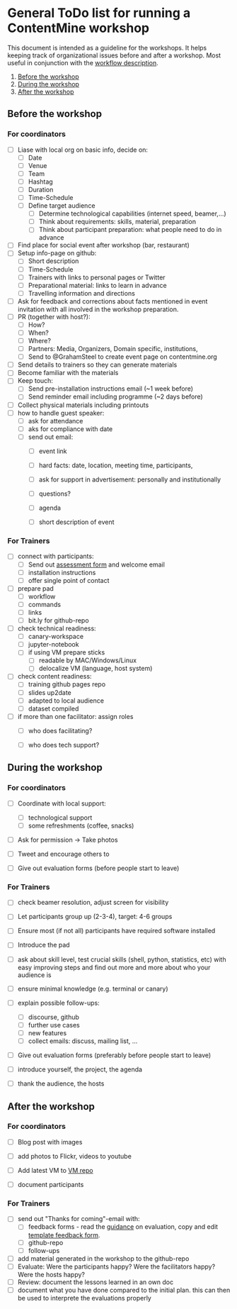 # General ToDo list for running a ContentMine workshop

This document is intended as a guideline for the workshops. It helps keeping track of organizational issues before and after a workshop. Most useful in conjunction with the [workflow description](workflow.md).


1. [Before the workshop](#before-the-workshop)
2. [During the workshop](#during-the-workshop)
3. [After the workshop](#after-the-workshop)

## Before the workshop
### For coordinators

- [ ] Liase with local org on basic info, decide on:
	- [ ] Date
	- [ ] Venue
	- [ ] Team
	- [ ] Hashtag
	- [ ] Duration
	- [ ] Time-Schedule
	- [ ] Define target audience
		- [ ] Determine technological capabilities (internet speed, beamer,...)
		- [ ] Think about requirements: skills, material, preparation
		- [ ] Think about participant preparation: what people need to do in advance
- [ ] Find place for social event after workshop (bar, restaurant)
- [ ] Setup info-page on github:
	- [ ] Short description
	- [ ] Time-Schedule
	- [ ] Trainers with links to personal pages or Twitter
	- [ ] Preparational material: links to learn in advance
	- [ ] Travelling information and directions
- [ ] Ask for feedback and corrections about facts mentioned in event invitation with all involved in the workshop preparation. 
- [ ] PR (together with host?):
	- [ ] How?
	- [ ] When?
	- [ ] Where?
	- [ ] Partners: Media, Organizers, Domain specific, institutions, 
	- [ ] Send to @GrahamSteel to create event page on contentmine.org
- [ ] Send details to trainers so they can generate materials
- [ ] Become familiar with the materials
- [ ] Keep touch:
	- [ ] Send pre-installation instructions email (~1 week before)
	- [ ] Send reminder email including programme (~2 days before)
- [ ] Collect physical materials including printouts
- [ ] how to handle guest speaker:
	- [ ] ask for attendance
	- [ ] aks for compliance with date
	- [ ] send out email:
		- [ ] event link
		- [ ] hard facts: date, location, meeting time, participants, 
		- [ ] ask for support in advertisement: personally and institutionally
		- [ ] questions?
		- [ ] agenda
		- [ ] short description of event


### For Trainers

- [ ] connect with participants:
	- [ ] Send out [assessment form](https://github.com/ContentMine/workshop-resources/blob/master/training-guidelines/evaluation-assessment.md#assessment) and welcome email
	- [ ] installation instructions
	- [ ] offer single point of contact
- [ ] prepare pad
	- [ ] workflow
	- [ ] commands
	- [ ] links
	- [ ] bit.ly for github-repo
- [ ] check technical readiness:
	- [ ] canary-workspace
	- [ ] jupyter-notebook
	- [ ] if using VM prepare sticks
		- [ ] readable by MAC/Windows/Linux
		- [ ] delocalize VM (language, host system)
- [ ] check content readiness:
	- [ ] training github pages repo
	- [ ] slides up2date
	- [ ] adapted to local audience
	- [ ] dataset compiled
- [ ] if more than one facilitator: assign roles
	- [ ] who does facilitating?
	- [ ] who does tech support?



## During the workshop

### For coordinators

- [ ] Coordinate with local support:
	- [ ] technological support
	- [ ] some refreshments (coffee, snacks)
- [ ] Ask for permission -> Take photos
- [ ] Tweet and encourage others to
- [ ] Give out evaluation forms (before people start to leave)


### For Trainers

- [ ] check beamer resolution, adjust screen for visibility
- [ ] Let participants group up (2-3-4), target: 4-6 groups
- [ ] Ensure most (if not all) participants have required software installed
- [ ] Introduce the pad
- [ ] ask about skill level, test crucial skills (shell, python, statistics, etc) with easy improving steps and find out more and more about who your audience is
- [ ] ensure minimal knowledge (e.g. terminal or canary)
- [ ] explain possible follow-ups:
	- [ ] discourse, github
	- [ ] further use cases
	- [ ] new features
	- [ ] collect emails: discuss, mailing list, ...
- [ ] Give out evaluation forms (preferably before people start to leave)
- [ ] introduce yourself, the project, the agenda
- [ ] thank the audience, the hosts


## After the workshop

### For coordinators

- [ ] Blog post with images
- [ ] add photos to Flickr, videos to youtube
- [ ] Add latest VM to [VM repo](https://github.com/ContentMine/workshops)
- [ ] document participants


### For Trainers

- [ ] send out "Thanks for coming"-email with:
	- [ ] feedback forms - read the [guidance](https://github.com/ContentMine/workshop-resources/blob/master/training-guidelines/evaluation-assessment.md#evaluation) on evaluation, copy and edit [template feedback form](https://docs.google.com/forms/d/1nCaM6_sA-clrWDoNzdua5Luxg8bV7dcBMj82pERIIpQ/edit).
	- [ ] github-repo
	- [ ] follow-ups
- [ ] add material generated in the workshop to the github-repo
- [ ] Evaluate: Were the participants happy? Were the facilitators happy? Were the hosts happy?
- [ ] Review: document the lessons learned in an own doc
- [ ] document what you have done compared to the initial plan. this can then be used to interprete the evaluations properly
